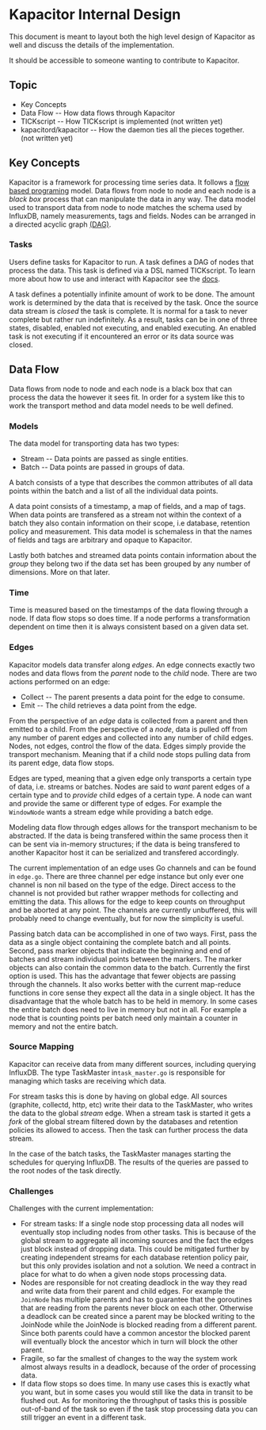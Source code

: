 # Kapacitor Internal Design

This document is meant to layout both the high level design of Kapacitor as well and discuss the details
of the implementation.

It should be accessible to someone wanting to contribute to Kapacitor.


## Topic

* Key Concepts
* Data Flow -- How data flows through Kapacitor
* TICKscript -- How TICKscript is implemented (not written yet)
* kapacitord/kapacitor -- How the daemon ties all the pieces together. (not written yet)


## Key Concepts

Kapacitor is a framework for processing time series data.
It follows a [flow based programing](https://en.wikipedia.org/wiki/Flow-based_programming) model.
Data flows from node to node and each node is a *black box* process that can manipulate the data in any way.
The data model used to transport data from node to node matches the schema used by InfluxDB, namely measurements, tags and fields.
Nodes can be arranged in a directed acyclic graph [(DAG)](https://en.wikipedia.org/wiki/Directed_acyclic_graph).

### Tasks

Users define tasks for Kapacitor to run.
A task defines a DAG of nodes that process the data.
This task is defined via a DSL named TICKscript.
To learn more about how to use and interact with Kapacitor see the [docs](https://docs.influxdata.com/kapacitor/).

A task defines a potentially infinite amount of work to be done.
The amount work is determined by the data that is received by the task.
Once the source data stream is *closed* the task is complete.
It is normal for a task to never complete but rather run indefinitely.
As a result, tasks can be in one of three states, disabled, enabled not executing, and enabled executing.
An enabled task is not executing if it encountered an error or its data source was closed.

## Data Flow

Data flows from node to node and each node is a black box that can process the data the however it sees fit.
In order for a system like this to work the transport method and data model needs to be well defined.

### Models

The data model for transporting data has two types:

* Stream -- Data points are passed as single entities.
* Batch -- Data points are passed in groups of data.

A batch consists of a type that describes the common attributes of all data points within the batch
and a list of all the individual data points.

A data point consists of a timestamp, a map of fields, and a map of tags.
When data points are transfered as a stream not within the context of a batch they
also contain information on their scope, i.e database, retention policy and measurement.
This data model is schemaless in that the names of fields and tags are arbitrary and opaque to Kapacitor.

Lastly both batches and streamed data points contain information about the *group* they belong two if
the data set has been grouped by any number of dimensions. More on that later.

### Time

Time is measured based on the timestamps of the data flowing through a node.
If data flow stops so does time.
If a node performs a transformation dependent on time then it is always consistent based on a given data set.

### Edges

Kapacitor models data transfer along *edges*.
An edge connects exactly two nodes and data flows from the *parent* node to the *child* node.
There are two actions performed on an edge:

* Collect -- The parent presents a data point for the edge to consume.
* Emit -- The child retrieves a data point from the edge.

From the perspective of an *edge* data is collected from a parent and then emitted to a child.
From the perspective of a *node*, data is pulled off from any number of parent
edges and collected into any number of child edges.
Nodes, not edges, control the flow of the data. Edges simply provide the transport mechanism.
Meaning that if a child node stops pulling data from its parent edge, data flow stops.

Edges are typed, meaning that a given edge only transports a certain type of data, i.e. streams or batches.
Nodes are said to *want* parent edges of a certain type and to *provide* child edges of a certain type.
A node can want and provide the same or different type of edges. For example the `WindowNode` wants a stream edge
while providing a batch edge.

Modeling data flow through edges allows for the transport mechanism to be abstracted.
If the data is being transfered within the same process then it can be sent via in-memory structures;
if the data is being transfered to another Kapacitor host it can be serialized and transfered accordingly.

The current implementation of an edge uses Go channels and can be found in `edge.go`.
There are three channel per edge instance but only ever one channel is non nil based on the type of the edge.
Direct access to the channel is not provided but rather wrapper methods for collecting and emitting the data.
This allows for the edge to keep counts on throughput and be aborted at any point.
The channels are currently unbuffered, this will probably need to change eventually, but for now the simplicity is useful.

Passing batch data can be accomplished in one of two ways.
First, pass the data as a single object containing the complete batch and all points.
Second, pass marker objects that indicate the beginning and end of batches and stream individual points between the markers.
The marker objects can also contain the common data to the batch.
Currently the first option is used.
This has the advantage that fewer objects are passing through the channels.
It also works better with the current map-reduce functions in core sense they expect all the data in a single object.
It has the disadvantage that the whole batch has to be held in memory.
In some cases the entire batch does need to live in memory but not in all.
For example a node that is counting points per batch need only maintain a counter in memory and not the entire batch.

### Source Mapping

Kapacitor can receive data from many different sources, including querying InfluxDB.
The type TaskMaster in`task_master.go` is responsible for managing which tasks are receiving which data.

For stream tasks this is done by having on global edge.
All sources (graphite, collectd, http, etc) write their data to the TaskMaster, who writes the data to the global *stream* edge.
When a stream task is started it gets a *fork* of the global stream filtered down by the databases and retention policies its allowed to access.
Then the task can further process the data stream.

In the case of the batch tasks, the TaskMaster manages starting the schedules for querying InfluxDB.
The results of the queries are passed to the root nodes of the task directly.


### Challenges

Challenges with the current implementation:

* For stream tasks: If a single node stop processing data all nodes will eventually stop including nodes from other tasks.
    This is because of the global stream to aggregate all incoming sources and the fact the edges just block instead of dropping data.
    This could be mitigated further by creating independent streams for each database retention policy pair, but this only provides isolation and not a solution.
    We need a contract in place for what to do when a given node stops processing data.
* Nodes are responsible for not creating deadlock in the way they read and write data from their parent and child edges.
    For example the `JoinNode` has multiple parents and has to guarantee that the goroutines that are reading from the parents never block on each other.
    Otherwise a deadlock can be created since a parent may be blocked writing to the JoinNode while the JoinNode is blocked reading from a different parent.
    Since both parents could have a common ancestor the blocked parent will eventually block the ancestor which in turn will block the other parent.
* Fragile, so far the smallest of changes to the way the system work almost always results in a deadlock, because of the order of processing data.
* If data flow stops so does time. In many use cases this is exactly what you want, but in some cases you would still like the data in transit to be flushed out.
    As for monitoring the throughput of tasks this is possible out-of-band of the task so even if the task stop processing data you can still trigger an event in a different task.

